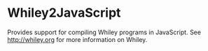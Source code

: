 # Whiley2JavaScript
Provides support for compiling Whiley programs in JavaScript.  See http://whiley.org for more information on Whiley.
